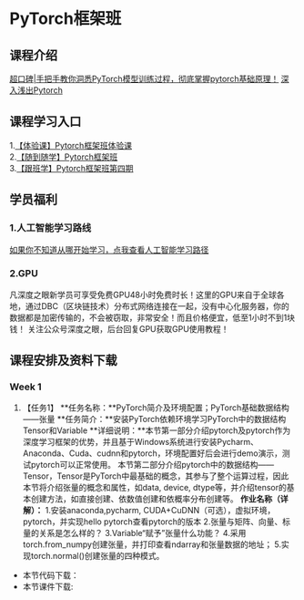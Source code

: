 # PyTorch框架班 

## 课程介绍
[超口碑|手把手教你洞悉PyTorch模型训练过程，彻底掌握pytorch基础原理！](https://mp.weixin.qq.com/s/_kGw4bKcZ7YFJLr8p4KJdQ) 
[深入浅出Pytorch](https://wx32e0ad0076a9091c.h5.xiaoe-tech.com/v1/course/video/v_5e9e5f6ddcef2_TCLvUDOF?type=2&pro_id=p_5df0ad9a09d37_qYqVmt85) 
 
## 课程学习入口
1.[【体验课】Pytorch框架班体验课](https://wx32e0ad0076a9091c.h5.xiaoe-tech.com/v1/course/column/p_5dd684cb6c698_8quwEK8o?type=3)  
2.[【随到随学】Pytorch框架班](https://wx32e0ad0076a9091c.h5.xiaoe-tech.com/v1/course/column/p_5df0ad9a09d37_qYqVmt85?type=3)  
3.[【跟班学】Pytorch框架班第四期](https://wx32e0ad0076a9091c.h5.xiaoe-tech.com/v1/course/column/p_5e86b471126bf_lA4VfCUm?type=3)  

## 学员福利
### 1.人工智能学习路线
[如果你不知道从哪开始学习，点我查看人工智能学习路径](https://ai.deepshare.net/detail/v_5ea7eb09aa736_fTlRHBHr/3?fromH5=true) 
### 2.GPU
凡深度之眼新学员可享受免费GPU48小时免费时长！这里的GPU来自于全球各地，通过DBC（区块链技术）分布式网络连接在一起，没有中心化服务器，你的数据都是加密传输的，不会被窃取，非常安全！而且价格便宜，低至1小时不到1块钱！
关注公众号深度之眼，后台回复GPU获取GPU使用教程！

## 课程安排及资料下载
### Week 1
1. 【任务1】
**任务名称：**PyTorch简介及环境配置；PyTorch基础数据结构——张量
**任务简介：**安装PyTorch依赖环境学习PyTorch中的数据结构Tensor和Variable
**详细说明：**本节第一部分介绍pytorch及pytorch作为深度学习框架的优势，并且基于Windows系统进行安装Pycharm、Anaconda、Cuda、cudnn和pytorch，环境配置好后会进行demo演示，测试pytorch可以正常使用。
本节第二部分介绍pytorch中的数据结构——Tensor，Tensor是PyTorch中最基础的概念，其参与了整个运算过程，因此本节将介绍张量的概念和属性，如data, device, dtype等，并介绍tensor的基本创建方法，如直接创建、依数值创建和依概率分布创建等。
**作业名称（详解）：**
1.安装anaconda,pycharm, CUDA+CuDNN（可选），虚拟环境，pytorch，并实现hello pytorch查看pytorch的版本
2.张量与矩阵、向量、标量的关系是怎么样的？
3.Variable“赋予”张量什么功能？
4.采用torch.from_numpy创建张量，并打印查看ndarray和张量数据的地址；
5.实现torch.normal()创建张量的四种模式。
- 本节代码下载：
- 本节课件下载: 
